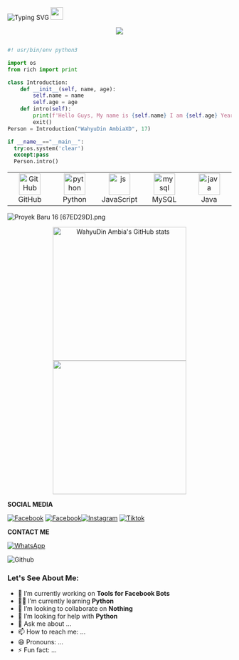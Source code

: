 <div align="center" style="display: inline-block;">
  <img src="https://readme-typing-svg.herokuapp.com?font=Pacifico&color=%ffffff&size=48&center=true&vCenter=true&width=1200&height=100&lines=Welcome+to+WahyuXD!" alt="Typing SVG" style="display: inline-block;">
  <img src="https://media.giphy.com/media/hvRJCLFzcasrR4ia7z/giphy.gif" width="28" style="display: inline-block;">
</div>
<p align="center">
   <img src="https://komarev.com/ghpvc/?username=W4hyuXD&label=Profile+Views&style=flat-square&color=ff0000"/>
</p>
<!--
![Typing SVG](https://readme-typing-svg.herokuapp.com?lines=font=Koulen&size=25&color=light&center=true&width=600&vCenter=true&lines=Hello,+World!)
--->
  <p align="center">
    
```python

#! usr/bin/env python3   

import os   
from rich import print

class Introduction:   
    def __init__(self, name, age):
        self.name = name
        self.age = age
    def intro(self):
        print(f'Hello Guys, My name is {self.name} I am {self.age} Years old.')
        exit()
Person = Introduction("WahyuDin AmbiaXD", 17)

if __name__=="__main__":
  try:os.system('clear')
  except:pass
  Person.intro()
```

<table align="center">
  <tr>
    <td align="center" width="85">
        <img src="https://techstack-generator.vercel.app/github-icon.svg" width="48" height="48" alt="GitHub" /><br>GitHub
    </td>
    <td align="center" width="85">
        <img src="https://techstack-generator.vercel.app/python-icon.svg" width="48" height="48" alt="python" /><br>Python
    </td>
    <td align="center" width="85">
        <img src="https://techstack-generator.vercel.app/js-icon.svg" width="48" height="48" alt="js" /><br>JavaScript
    </td>
    <td align="center" width="85">
        <img src="https://techstack-generator.vercel.app/mysql-icon.svg" width="48" height="48" alt="mysql" /><br>MySQL
    <td align="center" width="85">
        <img src="https://techstack-generator.vercel.app/java-icon.svg" width="48" height="48" alt="java" /><br>Java
    </td>
  </tr>
</table>

![Proyek Baru 16 [67ED29D].png](https://github.com/W4hyuXD/W4hyuXD/assets/131398263/967d35b3-eb0f-490c-b1f8-9137ad3e2014)

  <p align="center">
     <img src="https://github-readme-stats.vercel.app/api?username=W4hyuXD&show_icons=true&include_all_commits=true&theme=github_dark" alt="WahyuDin Ambia's GitHub stats" width="300"/>
     <img src="https://github-readme-streak-stats.herokuapp.com/?user=W4hyuXD&theme=one_dark_pro" width="300"/>
    
<!--<img src="https://github-readme-stats.vercel.app/api/top-langs/?username=W4hyuXD&layout=compact&theme=github_dark&langs_count=12" width="300"/>
     <img src="http://github-profile-summary-cards.vercel.app/api/cards/profile-details?username=W4hyuXD&theme=github_dark" width="300"/><br />--->
</p>
<p><b>SOCIAL MEDIA</b></p>

[![Facebook](https://img.shields.io/badge/Facebook-Follow-blue?style=for-the-badge&logo=facebook)](https://www.facebook.com/whyxd.567)
[![Facebook](https://img.shields.io/badge/Facebook-Follow-blue?style=for-the-badge&logo=facebook)](https://www.facebook.com/whyu.404)[![Instagram](https://img.shields.io/badge/Instagram-Follow-pink?style=for-the-badge&logo=Instagram)](https://www.instagram.com/why.404_)
[![Tiktok](https://img.shields.io/badge/Tiktok-Follow-black?style=for-the-badge&logo=Tiktok)](https://www.tiktok.com/whyu403_)

<p><b>CONTACT ME</b></p>

[![WhatsApp](https://img.shields.io/badge/WhatsApp-CHAT-green?style=for-the-badge&logo=WhatsApp)](https://wa.me/233506380966?text=Asalamualaikum+bang)
</details>


<img lebar="55%" align="kanan" alt="Github" src="https://raw.githubusercontent.com/onimur/.github/master/.resources/git-header.svg" /></p>


### Let's See About Me: 

- 🏃 I’m currently working on **Tools for Facebook Bots**
- 🧑‍💻 I’m currently learning **Python**
- 👯 I’m looking to collaborate on **Nothing**
- 🤔 I’m looking for help with **Python**
- 💬 Ask me about ...
- 📫 How to reach me: ...
- 😄 Pronouns: ...
- ⚡ Fun fact: ...





